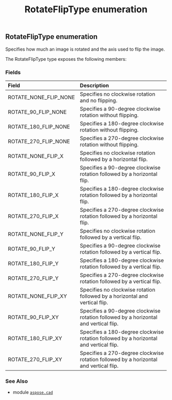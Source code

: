 ﻿---
title: RotateFlipType enumeration
second_title: Aspose.CAD for Python via .NET API References
description: 
type: docs
weight: 760
url: /aspose.cad/rotatefliptype/
is_root: false
---

## RotateFlipType enumeration

Specifies how much an image is rotated and the axis used to flip the image.



The RotateFlipType type exposes the following members:

### Fields
| Field | Description |
| :- | :- |
| ROTATE_NONE_FLIP_NONE | Specifies no clockwise rotation and no flipping. |
| ROTATE_90_FLIP_NONE | Specifies a 90-degree clockwise rotation without flipping. |
| ROTATE_180_FLIP_NONE | Specifies a 180-degree clockwise rotation without flipping. |
| ROTATE_270_FLIP_NONE | Specifies a 270-degree clockwise rotation without flipping. |
| ROTATE_NONE_FLIP_X | Specifies no clockwise rotation followed by a horizontal flip. |
| ROTATE_90_FLIP_X | Specifies a 90-degree clockwise rotation followed by a horizontal flip. |
| ROTATE_180_FLIP_X | Specifies a 180-degree clockwise rotation followed by a horizontal flip. |
| ROTATE_270_FLIP_X | Specifies a 270-degree clockwise rotation followed by a horizontal flip. |
| ROTATE_NONE_FLIP_Y | Specifies no clockwise rotation followed by a vertical flip. |
| ROTATE_90_FLIP_Y | Specifies a 90-degree clockwise rotation followed by a vertical flip. |
| ROTATE_180_FLIP_Y | Specifies a 180-degree clockwise rotation followed by a vertical flip. |
| ROTATE_270_FLIP_Y | Specifies a 270-degree clockwise rotation followed by a vertical flip. |
| ROTATE_NONE_FLIP_XY | Specifies no clockwise rotation followed by a horizontal and vertical flip. |
| ROTATE_90_FLIP_XY | Specifies a 90-degree clockwise rotation followed by a horizontal and vertical flip. |
| ROTATE_180_FLIP_XY | Specifies a 180-degree clockwise rotation followed by a horizontal and vertical flip. |
| ROTATE_270_FLIP_XY | Specifies a 270-degree clockwise rotation followed by a horizontal and vertical flip. |



### See Also
* module [`aspose.cad`](..)
